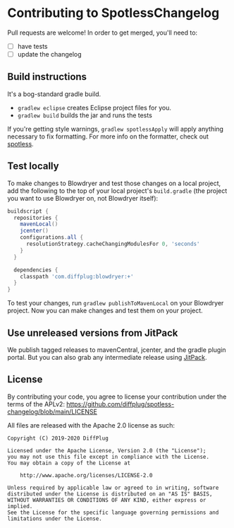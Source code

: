 # Contributing to SpotlessChangelog

Pull requests are welcome!  In order to get merged, you'll need to:

- [ ] have tests
- [ ] update the changelog

## Build instructions

It's a bog-standard gradle build.

- `gradlew eclipse` creates Eclipse project files for you.
- `gradlew build` builds the jar and runs the tests

If you're getting style warnings, `gradlew spotlessApply` will apply anything necessary to fix formatting. For more info on the formatter, check out [spotless](https://github.com/diffplug/spotless).

## Test locally

To make changes to Blowdryer and test those changes on a local project, add the following to the top of your local project's `build.gradle` (the project you want to use Blowdryer on, not Blowdryer itself):

```groovy
buildscript {
  repositories {
    mavenLocal()
    jcenter()
    configurations.all {
      resolutionStrategy.cacheChangingModulesFor 0, 'seconds'
    }
  }

  dependencies {
    classpath 'com.diffplug:blowdryer:+'
  }
}
```

To test your changes, run `gradlew publishToMavenLocal` on your Blowdryer project.  Now you can make changes and test them on your project.

## Use unreleased versions from JitPack

We publish tagged releases to mavenCentral, jcenter, and the gradle plugin portal.  But you can also grab any intermediate release using [JitPack](https://jitpack.io/#com.diffplug/spotless-changelog-plugin-gradle).

## License

By contributing your code, you agree to license your contribution under the terms of the APLv2: https://github.com/diffplug/spotless-changelog/blob/main/LICENSE

All files are released with the Apache 2.0 license as such:

```
Copyright (C) 2019-2020 DiffPlug

Licensed under the Apache License, Version 2.0 (the "License");
you may not use this file except in compliance with the License.
You may obtain a copy of the License at

    http://www.apache.org/licenses/LICENSE-2.0

Unless required by applicable law or agreed to in writing, software
distributed under the License is distributed on an "AS IS" BASIS,
WITHOUT WARRANTIES OR CONDITIONS OF ANY KIND, either express or implied.
See the License for the specific language governing permissions and
limitations under the License.
```
